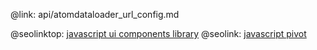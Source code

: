 @link: api/atomdataloader_url_config.md

@seolinktop: [javascript ui components library](https://webix.com)
@seolink: [javascript pivot](https://webix.com/pivot/)